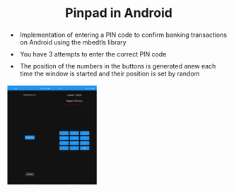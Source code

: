 <!DOCTYPE html>
<html lang="en">
<head>
    <meta charset="UTF-8">
    <meta http-equiv="X-UA-Compatible" content="IE=edge">
    <meta name="viewport" content="width=device-width, initial-scale=1.0">
</head>
<body>
    <h1 align="center">Pinpad in Android</h1>
    <p>
        <ul>
            <li style="padding: 5px">
                Implementation of entering a PIN code to confirm banking transactions on Android using the mbedtls library
            </li>
            <li style="padding: 5px">
                You have 3 attempts to enter the correct PIN code
            </li>
            <li style="padding: 5px">
                The position of the numbers in the buttons is generated anew each time the window is started and their position is set by random
            </li>
        </ul>
    </p>
    <div style="display: flex; flex-direction: row;">
        <img src="https://github.com/vvnikita74/Pinpad-Android/blob/master/main_image.jpg?raw=true" alt="main window image" style="max-width: 20%;">
        <img src="https://github.com/vvnikita74/Pinpad-Android/blob/master/pin_image.jpg?raw=true" alt="pin window image" style="max-width: 20%;">
    </div>      


</body>
</html>

